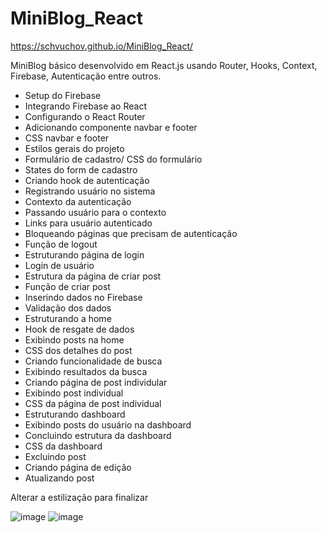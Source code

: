 # MiniBlog_React

https://schvuchov.github.io/MiniBlog_React/

MiniBlog básico desenvolvido em React.js usando Router, Hooks, Context, Firebase, Autenticação entre outros.

  - Setup do Firebase
  - Integrando Firebase ao React
  - Configurando o React Router
  - Adicionando componente navbar e footer
  - CSS navbar e footer
  - Estilos gerais do projeto
  - Formulário de cadastro/ CSS do formulário
  - States do form de cadastro
  - Criando hook de autenticação
  - Registrando usuário no sistema
  - Contexto da autenticação
  - Passando usuário para o contexto
  - Links para usuário autenticado
  - Bloqueando páginas que precisam de autenticação
  - Função de logout
  - Estruturando página de login
  - Login de usuário
  - Estrutura da página de criar post
  - Função de criar post
  - Inserindo dados no Firebase
  - Validação dos dados
  - Estruturando a home
  - Hook de resgate de dados
  - Exibindo posts na home
  - CSS dos detalhes do post
  - Criando funcionalidade de busca
  - Exibindo resultados da busca
  - Criando página de post individular
  - Exibindo post individual
  - CSS da página de post individual
  - Estruturando dashboard
  - Exibindo posts do usuário na dashboard
  - Concluindo estrutura da dashboard
  - CSS da dashboard
  - Excluindo post
  - Criando página de edição
  - Atualizando post

  
   Alterar a estilização para finalizar

![image](https://github.com/Schvuchov/MiniBlog_React/assets/86387013/9ac70d4e-3631-4619-ba26-f199bf60a787)
![image](https://github.com/Schvuchov/MiniBlog_React/assets/86387013/a29ba4f3-012e-4364-84ab-65c053ec2987)

